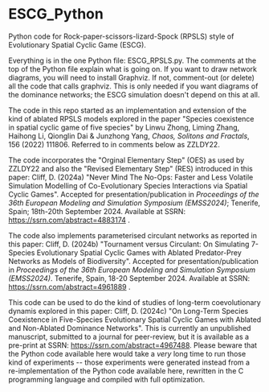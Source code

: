 # ESCG_Python
 Python code for Rock-paper-scissors-lizard-Spock (RPSLS) style of Evolutionary Spatial Cyclic Game (ESCG).

Everything is in the one Python file: ESCG_RPSLS.py. The comments at the top of the Python file explain what is going on. 
If you want to draw network diagrams, you will need to install Graphviz. If not, comment-out (or delete) all the code that calls graphviz. This is only needed if you want diagrams of the dominance networks; the ESCG simulation doesn't depend on this at all.

The code in this repo started as an implementation and extension of the kind of ablated RPSLS models explored in the paper "Species coexistence in spatial cyclic game of five species" by Linwu Zhong, Liming Zhang, Haihong Li, Qionglin Dai & Junzhong Yang, _Chaos, Solitons and Fractals_, 156 (2022) 111806. Referred to in comments below as ZZLDY22.

The code incorporates the "Orginal Elementary Step" (OES) as used by ZZLDY22 and also the "Revised Elementary Step" (RES) introduced in this paper:
Cliff, D. (2024a) "Never Mind The No-Ops: Faster and Less Volatile Simulation Modelling of Co-Evolutionary Species Interactions via Spatial Cyclic Games". Accepted for presentation/publication in _Proceedings of the 36th European Modeling and Simulation Symposium (EMSS2024)_; Tenerife, Spain; 18th-20th September 2024.
Available at SSRN: https://ssrn.com/abstract=4883174 .

The code also implements parameterised circulant networks as reported in this paper:
Cliff, D. (2024b) "Tournament versus Circulant: On Simulating 7-Species Evolutionary Spatial Cyclic Games with Ablated Predator-Prey Networks as Models of Biodiversity". Accepted for presentation/publication in _Proceedings of the 36th European Modeling and Simulation Symposium (EMSS2024)_. Tenerife, Spain, 18-20 September 2024.
Available at SSRN: https://ssrn.com/abstract=4961889 .

This code can be used to do the kind of studies of long-term coevolutionary dynamis explored in this paper:
Cliff, D. (2024c) "On Long-Term Species Coexistence in Five-Species Evolutionary Spatial Cyclic Games with Ablated and Non-Ablated Dominance Networks". This is currently an unpublished manuscript, submitted to a journal for peer-review, but it is available as a pre-print at SSRN: https://ssrn.com/abstract=4967488. Please beware that the Python code available here would take a _very_ long time to run those kind of experiments -- those experiments were generated instead from a re-implementation of the Python code available here, rewritten in the C programming language and compiled with full optimization. 
